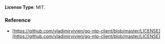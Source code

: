 **License Type**: MIT.
### Reference
- [https://github.com/vladimirvivien/go-ntp-client/blob/master/LICENSE](https://github.com/vladimirvivien/go-ntp-client/blob/master/LICENSE)